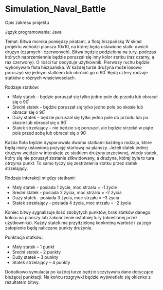 # Simulation_Naval_Battle
Opis zakresu projektu

Język programowania: Java

Temat: Bitwa morska pomiędzy piratami, a flotą hiszpańską
W skład projektu wchodzi plansza 10x10, na której będą ustawione statki dwóch drużyn (czarnych i czerwonych). Bitwa będzie podzielona na tury, podczas których naprzemiennie będzie poruszał się inny kolor statku (raz czarny, a raz czerwony). O ilości tur decyduje użytkownik. Pierwszy ruchu będzie wykonywała flota hiszpańska. W każdej turze drużyna może losowo poruszyć się jednym statkiem lub obrócić go o 90֯. Będą cztery rodzaje statków o różnych właściwościach.

Rodzaje statków:
- Mały statek – będzie poruszał się tylko jedno pole do przodu lub obracał się o 90֯
- Średni statek – będzie poruszał się tylko jedno pole po skosie lub obracał się o 90֯
- Duży statek – będzie poruszał się tylko jedno pole do przodu lub po skosie lub obracał się o 90֯
- Statek strzelający – nie będzie się poruszał, ale będzie strzelał w piąte pole przed sobą lub obracał się o 90֯ 

Każda flota będzie dysponowała dwoma statkami każdego rodzaju, które będą miały ustawioną pozycję startową na planszy. 
Jeżeli statek jednej drużyny wejdzie w interakcje ze statkiem drużyny przeciwnej, wtedy 
statek, który się nie poruszył zostanie zlikwidowany, a drużyna, której była to tura otrzyma punkt. To 
samo tyczy się zestrzelenia statku przez statek strzelający. 

Rodzaje interakcji między statkami:
- Mały statek - posiada 1 życie, moc strzału = -1 życie
- Średni statek - posiada 2 życia, moc strzału = -2 życia
- Duży statek - posiada 3 życia, moc strzału = -3 życia
- Statek strzelający - posiada 4 życia, moc strzału = -2 życia

Koniec bitwy sygnalizuje ilość zdobytych punktów, brak statków danego koloru na planszy lub zakończenie ostatniej tury (określonej przez użytkownika). 
Każdy statek ma przydzieloną konkretną wartość i za jego zatopienie będą naliczane punkty drużynie.

Punktacja statków:
- Mały statek – 1 punkt
- Średni statek – 2 punkty
- Duży statek – 3 punkty
- Statek strzelający – 4 punkty

Dodatkowo symulacja po każdej turze będzie sczytywała dane dotyczące bieżącej punktacji.
Na końcu rozgrywki będzie wyświetlało się okienko z rezultatem bitwy.
